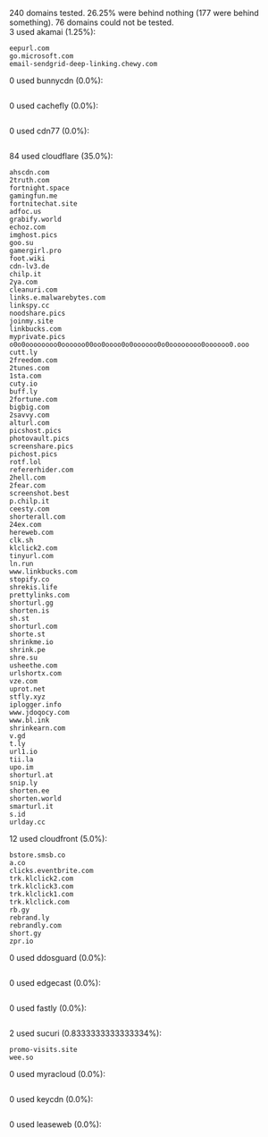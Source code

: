 240 domains tested. 26.25% were behind nothing (177 were behind something). 76 domains could not be tested.<br>
3 used akamai (1.25%):
```
eepurl.com
go.microsoft.com
email-sendgrid-deep-linking.chewy.com
```

0 used bunnycdn (0.0%):
```

```

0 used cachefly (0.0%):
```

```

0 used cdn77 (0.0%):
```

```

84 used cloudflare (35.0%):
```
ahscdn.com
2truth.com
fortnight.space
gamingfun.me
fortnitechat.site
adfoc.us
grabify.world
echoz.com
imghost.pics
goo.su
gamergirl.pro
foot.wiki
cdn-lv3.de
chilp.it
2ya.com
cleanuri.com
links.e.malwarebytes.com
linkspy.cc
noodshare.pics
joinmy.site
linkbucks.com
myprivate.pics
o0o0oooooooo0oooooo00oo0oooo0o0oooooo0o0oooooooo0oooooo0.ooo
cutt.ly
2freedom.com
2tunes.com
1sta.com
cuty.io
buff.ly
2fortune.com
bigbig.com
2savvy.com
alturl.com
picshost.pics
photovault.pics
screenshare.pics
pichost.pics
rotf.lol
refererhider.com
2hell.com
2fear.com
screenshot.best
p.chilp.it
ceesty.com
shorterall.com
24ex.com
hereweb.com
clk.sh
klclick2.com
tinyurl.com
ln.run
www.linkbucks.com
stopify.co
shrekis.life
prettylinks.com
shorturl.gg
shorten.is
sh.st
shorturl.com
shorte.st
shrinkme.io
shrink.pe
shre.su
usheethe.com
urlshortx.com
vze.com
uprot.net
stfly.xyz
iplogger.info
www.jdoqocy.com
www.bl.ink
shrinkearn.com
v.gd
t.ly
url1.io
tii.la
upo.im
shorturl.at
snip.ly
shorten.ee
shorten.world
smarturl.it
s.id
urlday.cc
```

12 used cloudfront (5.0%):
```
bstore.smsb.co
a.co
clicks.eventbrite.com
trk.klclick2.com
trk.klclick3.com
trk.klclick1.com
trk.klclick.com
rb.gy
rebrand.ly
rebrandly.com
short.gy
zpr.io
```

0 used ddosguard (0.0%):
```

```

0 used edgecast (0.0%):
```

```

0 used fastly (0.0%):
```

```

2 used sucuri (0.8333333333333334%):
```
promo-visits.site
wee.so
```

0 used myracloud (0.0%):
```

```

0 used keycdn (0.0%):
```

```

0 used leaseweb (0.0%):
```

```
